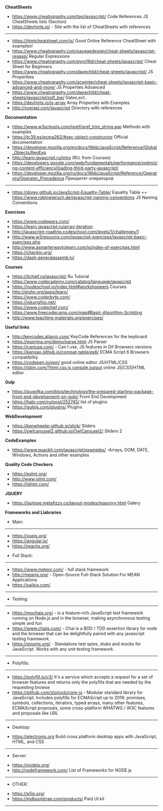 **CheatSheets**
* https://www.cheatography.com/tag/javascript/ Code References JS CheatSheets lists (Section)
* https://devhints.io/ - Site with the list of CheatSheets with references
______
* https://htmlcheatsheet.com/js/ Good Online Reference CheatSheet with examples!
* https://www.cheatography.com/savagedesign/cheat-sheets/javascript-regexp/ Regular Expressions
* https://www.cheatography.com/pyro19d/cheat-sheets/javascript/ Cheat Sheet for Beginners
* https://www.cheatography.com/davechild/cheat-sheets/javascript/ JS Properities
* https://www.cheatography.com/acwinter/cheat-sheets/javascript-basic-advanced-and-more/ JS Properties Advanced
* https://www.cheatography.com/davechild/cheat-sheets/javascript/pdf_bw/ Dates,ect..
* https://devhints.io/js-array Array Properties with Examples
* http://overapi.com/javascript Directory with references

**Documentation**
* https://www.w3schools.com/jsref/jsref_trim_string.asp Methods with examples
* https://tc39.es/ecma262/#sec-object-constructor Official documentation
* https://developer.mozilla.org/en/docs/Web/JavaScript/Reference/Global_Objects/RegExp 
* http://learn.javascript.ru/intro (RU, from Courses)
* https://developers.google.com/web/fundamentals/performance/optimizing-content-efficiency/loading-third-party-javascript/ 
* https://developer.mozilla.org/ru/docs/Web/JavaScript/Reference/Operators/Operator_Precedence Приоритет операторов
-------
* https://dorey.github.io/JavaScript-Equality-Table/ Equality Table ==
https://www.robinwieruch.de/javascript-naming-conventions  JS Naming Conventions

**Exercises**
* https://www.codewars.com/
* https://learn.javascript.ru/array-iteration 
* http://javascript-roadtrip.codeschool.com/levels/1/challenges/1 
* http://www.w3resource.com/javascript-exercises/javascript-basic-exercises.php
* http://www.asmarterwaytolearn.com/js/index-of-exercises.html
* https://checkio.org/
* https://dash.generalassemb.ly/



**Courses**
* https://itchief.ru/javascript/ Ru Tutorial
* https://www.codecademy.com/catalog/language/javascript
* https://nodeschool.io/index.html#workshoppers   Courses
* http://ejohn.org/apps/learn/
* https://www.coderbyte.com/
* https://iokungfoo.net/
* https://www.codechef.com/
* https://www.freecodecamp.com/map#Basic-Algorithm-Scripting 
* http://www.teaching-materials.org/exercises/ 

**Useful links**

* http://keycodes.atjayjo.com/  KeyCode References for the keyboard
* https://esprima.org/demo/parse.html JS Parser
* https://caniuse.com/ - Can I use, JS features in Dif Browsers versions
* https://kangax.github.io/compat-table/es6/ ECMA Script 6 Browsers compatibility
* https://codepen.io/pen/ good online editor JS/HTML/CSS
* https://jsbin.com/?html,css,js,console,output online JS|CSS|HTML editor

**Gulp**
* https://pugofka.com/blog/technology/the-prepared-starting-package-front-end-development-on-gulp/ Front End Development
* https://habr.com/ru/post/252745/ list of plugins
* https://gulpjs.com/plugins/ Plugins


**WebDevelopment**
* https://kenwheeler.github.io/slick/ Sliders
* https://owlcarousel2.github.io/OwlCarousel2/ Sliders 2

**CodeExamples**
* https://www.quackit.com/javascript/examples/ -Arrays, DOM, DATE, Windows, Actions and other examples

**Quality Code Checkers**
* https://eslint.org/
* http://www.jslint.com/
* https://jshint.com/

**JQUERY**
* https://isotope.metafizzy.co/layout-modes/masonry.html Galery

**Frameworks and Liabraries**

+ Main:
________________
* https://vuejs.org/
* https://angular.io/
* https://reactjs.org/

+ Full Stack:
________________
* https://www.meteor.com/ - full stack framework
* http://meanjs.org/ - Open-Source Full-Stack Solution For MEAN Applications
* https://sailsjs.com/ 
________________

+ Testing:
________________
* https://mochajs.org/  - is a feature-rich JavaScript test framework running on Node.js and in the browser, making asynchronous testing simple and fun
* https://www.chaijs.com/ - Chai is a BDD / TDD assertion library for node and the browser that can be delightfully paired with any javascript testing framework.
* https://sinonjs.org/ - Standalone test spies, stubs and mocks for JavaScript.
Works with any unit testing framework. 
________________

+ Polyfills:
________________
* https://polyfill.io/v3/ It's a service which accepts a request for a set of browser features and returns only the polyfills that are needed by the requesting browse
* https://github.com/zloirock/core-js  - Modular standard library for JavaScript. Includes polyfills for ECMAScript up to 2019: promises, symbols, collections, iterators, typed arrays, many other features, ECMAScript proposals, some cross-platform WHATWG / W3C features and proposals like URL
________________

+ Desktop:
* https://electronjs.org Build cross platform desktop apps with JavaScript, HTML, and CSS

________________

+ Server:
* https://nodejs.org/ 
* http://nodeframework.com/ List of Frameworks for NODE.js
________________


+ OTHER:
* https://p5js.org/
* https://mdbootstrap.com/products/ Paid UI kit
________________

